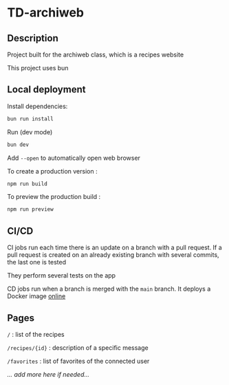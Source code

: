# TD-archiweb

## Description

Project built for the archiweb class, which is a recipes website

This project uses bun

## Local deployment

Install dependencies:

```bash
bun run install
```

Run (dev mode)

```bash
bun dev
```
Add `--open` to automatically open web browser

To create a production version :

```bash
npm run build
```

To preview the production build :

```bash
npm run preview
```

## CI/CD

CI jobs run each time there is an update on a branch with a pull request. If a pull request is created on an already existing branch with several commits, the last one is tested

They perform several tests on the app

CD jobs run when a branch is merged with the `main` branch.
It deploys a Docker image
[online](https://hub.docker.com/repository/docker/magnoir/archiweb-td/general)

## Pages

`/` : list of the recipes

`/recipes/{id}` : description of a specific message

`/favorites` : list of favorites of the connected user


*... add more here if needed...*


